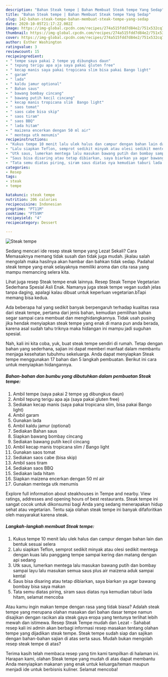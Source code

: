 ```yaml
---
description: "Bahan Steak tempe | Bahan Membuat Steak tempe Yang Sedap"
title: "Bahan Steak tempe | Bahan Membuat Steak tempe Yang Sedap"
slug: 142-bahan-steak-tempe-bahan-membuat-steak-tempe-yang-sedap
date: 2020-10-05T21:17:22.002Z
image: https://img-global.cpcdn.com/recipes/274a515fdd7d84e2/751x532cq70/steak-tempe-foto-resep-utama.jpg
thumbnail: https://img-global.cpcdn.com/recipes/274a515fdd7d84e2/751x532cq70/steak-tempe-foto-resep-utama.jpg
cover: https://img-global.cpcdn.com/recipes/274a515fdd7d84e2/751x532cq70/steak-tempe-foto-resep-utama.jpg
author: Esther Washington
ratingvalue: 3
reviewcount: 15
recipeingredient:
- " tempe saya pakai 2 tempe yg dibungkus daun"
- " tepung terigu apa aja saya pakai gluten free"
- " kecap manis saya pakai tropicana slim bisa pakai Bango light"
- " garam"
- " lada"
- " kaldu jamur optional"
- " Bahan saus"
- " bawang bombay cincang"
- " bawang putih kecil cincang"
- " kecap manis tropicana slim  Bango light"
- " saos tomat"
- " saos cabe bisa skip"
- " saos tiram"
- " saos BBQ"
- " lada hitam"
- " maizena encerkan dengan 50 ml air"
- " mentega utk menumis"
recipeinstructions:
- "Kukus tempe 10 menit lalu ulek halus dan campur dengan bahan lain dan bentuk sesuai selera"
- "Lalu siapkan Teflon, semprot sedikit minyak atau olesi sedikit mentega dengan kuas lalu panggang tempe sampai kering dan matang dengan api sedang"
- "Utk saus, lumerkan mentega lalu masukan bawang putih dan bombay sampai layu lalu masukan semua saus plus air maizena aduk sampai kental"
- "Saus bisa disaring atau tetap dibiarkan, saya biarkan ya agar bawang bombay bisa saya makan"
- "Tata semu diatas piring, siram saus diatas nya kemudian taburi lada hitam, selamat mencoba"
categories:
- Resep
tags:
- steak
- tempe

katakunci: steak tempe 
nutrition: 206 calories
recipecuisine: Indonesian
preptime: "PT11M"
cooktime: "PT59M"
recipeyield: "4"
recipecategory: Dessert

---
```



![Steak tempe](https://img-global.cpcdn.com/recipes/274a515fdd7d84e2/751x532cq70/steak-tempe-foto-resep-utama.jpg)

Sedang mencari ide resep steak tempe yang Lezat Sekali? Cara Memasaknya memang tidak susah dan tidak juga mudah. jikalau salah mengolah maka hasilnya akan hambar dan bahkan tidak sedap. Padahal steak tempe yang enak selayaknya memiliki aroma dan cita rasa yang mampu memancing selera kita.

Lihat juga resep Steak tempe enak lainnya. Resep Steak Tempe Vegetarian Sederhana Spesial Asli Enak. Namanya juga steak tempe vegan sudah jelas tanpa daging, apalagi kalau dibuat untuk keperluan vegetarian.bTapi memang bisa kedua.

Ada beberapa hal yang sedikit banyak berpengaruh terhadap kualitas rasa dari steak tempe, pertama dari jenis bahan, kemudian pemilihan bahan segar sampai cara membuat dan menghidangkannya. Tidak usah pusing jika hendak menyiapkan steak tempe yang enak di mana pun anda berada, karena asal sudah tahu triknya maka hidangan ini mampu jadi suguhan spesial.


Nah, kali ini kita coba, yuk, buat steak tempe sendiri di rumah. Tetap dengan bahan yang sederhana, sajian ini dapat memberi manfaat dalam membantu menjaga kesehatan tubuhmu sekeluarga. Anda dapat menyiapkan Steak tempe menggunakan 17 bahan dan 5 langkah pembuatan. Berikut ini cara untuk menyiapkan hidangannya.

<!--inarticleads1-->

##### Bahan-bahan dan bumbu yang dibutuhkan dalam pembuatan Steak tempe:

1. Ambil  tempe (saya pakai 2 tempe yg dibungkus daun)
1. Ambil  tepung terigu apa aja (saya pakai gluten free)
1. Sediakan  kecap manis (saya pakai tropicana slim, bisa pakai Bango light)
1. Ambil  garam
1. Gunakan  lada
1. Ambil  kaldu jamur (optional)
1. Sediakan  Bahan saus
1. Siapkan  bawang bombay cincang
1. Sediakan  bawang putih kecil cincang
1. Ambil  kecap manis tropicana slim / Bango light
1. Gunakan  saos tomat
1. Sediakan  saos cabe (bisa skip)
1. Ambil  saos tiram
1. Sediakan  saos BBQ
1. Sediakan  lada hitam
1. Siapkan  maizena encerkan dengan 50 ml air
1. Gunakan  mentega utk menumis


Explore full information about steakhouses in Tempe and nearby. View ratings, addresses and opening hours of best restaurants. Steak tempe ini sangat cocok untuk dikonsumsi bagi Anda yang sedang menerapakan hidup sehat atau vegetarian. Tentu saja olahan steak tempe ini banyak difaforitkan oleh masyarakat karena steak. 

<!--inarticleads2-->

##### Langkah-langkah membuat Steak tempe:

1. Kukus tempe 10 menit lalu ulek halus dan campur dengan bahan lain dan bentuk sesuai selera
1. Lalu siapkan Teflon, semprot sedikit minyak atau olesi sedikit mentega dengan kuas lalu panggang tempe sampai kering dan matang dengan api sedang
1. Utk saus, lumerkan mentega lalu masukan bawang putih dan bombay sampai layu lalu masukan semua saus plus air maizena aduk sampai kental
1. Saus bisa disaring atau tetap dibiarkan, saya biarkan ya agar bawang bombay bisa saya makan
1. Tata semu diatas piring, siram saus diatas nya kemudian taburi lada hitam, selamat mencoba


Atau kamu ingin makan tempe dengan rasa yang tidak biasa? Adalah steak tempe yang merupana olahan masakan dari bahan dasar tempe namun disajikan dengan racikan ala steak gaya eropa yang tentunya terlihat lebih mewah dan istimewa. Resep Steak Tempe mudah dan Lezat - Sahabat resep kali ini admin akan berbagi informasi resep masakan tentang olahan tempe yang dijadikan steak tempe. Steak tempe sudah siap dan sajikan dengan bahan-bahan sajian di atas serta saus. Mudah bukan mengolah resep steak tempe di atas? 

Terima kasih telah membaca resep yang tim kami tampilkan di halaman ini. Harapan kami, olahan Steak tempe yang mudah di atas dapat membantu Anda menyiapkan makanan yang enak untuk keluarga/teman maupun menjadi ide untuk berbisnis kuliner. Selamat mencoba!
